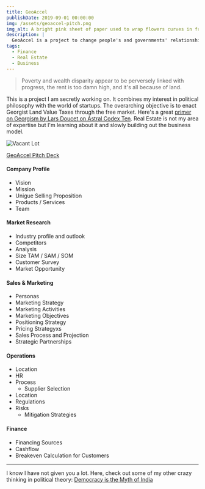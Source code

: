 ```yaml
---
title: GeoAccel
publishDate: 2019-09-01 00:00:00
img: /assets/geoaccel-pitch.png
img_alt: A bright pink sheet of paper used to wrap flowers curves in front of rich blue background
description: |
  GeoAccel is a project to change people's and governments' relationship to land forever.
tags:
  - Finance
  - Real Estate
  - Business
---
```

>Poverty and wealth disparity appear to be perversely linked with progress, the rent is too damn high, and it's all because of land.

This is a project I am secretly working on. It combines my interest in political philosophy with the world of startups. The overarching objective is to enact Georgist Land Value Taxes through the free market. Here's a great [primer on Georgism by Lars Doucet on Astral Codex Ten](https://www.astralcodexten.com/p/your-book-review-progress-and-poverty). Real Estate is not my area of expertise but I'm learning about it and slowly building out the business model.

![Vacant Lot](/assets/vacant-lot.jpg)

[GeoAccel Pitch Deck](https://www.slideshare.net/slideshow/geoaccel-pitch-deck-cyril-joy-mangalan/270215128)

#### Company Profile

- Vision
- Mission
- Unigue Selling Proposition
- Products / Services
- Team

#### Market Research

- Industry profile and outlook
- Competitors
- Analysis
- Size TAM / SAM / SOM
- Customer Survey
- Market Opportunity

#### Sales & Marketing

- Personas
- Marketing Strategy
- Marketing Activities
- Marketing Objectives
- Positioning Strategy
- Pricing Strategyxs
- Sales Process and Projection
- Strategic Partnerships

#### Operations

- Location
- HR
- Process
  - Supplier Selection
- Location
- Regulations
- Risks
  - Mitigation Strategies

#### Finance

- Financing Sources
- Cashflow
- Breakeven Calculation for Customers

---

I know I have not given you a lot. Here, check out some of my other crazy thinking in political theory: [Democracy is the Myth of India](https://medium.com/screaming-into-the-void/democracy-is-the-myth-of-india-f0582668026b)
